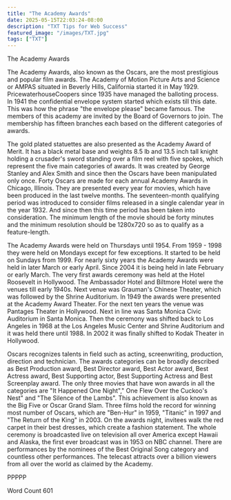 ```yaml
---
title: "The Academy Awards"
date: 2025-05-15T22:03:24-08:00
description: "TXT Tips for Web Success"
featured_image: "/images/TXT.jpg"
tags: ["TXT"]
---
```


The Academy Awards

The Academy Awards, also known as the Oscars, are the most prestigious and popular film awards. The Academy of Motion Picture Arts and Science or AMPAS situated in Beverly Hills, California started it in May 1929. PricewaterhouseCoopers since 1935 have managed the balloting process. In 1941 the confidential envelope system started which exists till this date. This was how the phrase "the envelope please" became famous. The members of this academy are invited by the Board of Governors to join. The membership has fifteen branches each based on the different categories of awards.  

The gold plated statuettes are also presented as the Academy Award of Merit. It has a black metal base and weights 8.5 lb and 13.5 inch tall knight holding a crusader's sword standing over a film reel with five spokes, which represent the five main categories of awards. It was created by George Stanley and Alex Smith and since then the Oscars have been manipulated only once. Forty Oscars are made for each annual Academy Awards in Chicago, Illinois. They are presented every year for movies, which have been produced in the last twelve months. The seventeen-month qualifying period was introduced to consider films released in a single calendar year in the year 1932. And since then this time period has been taken into consideration. The minimum length of the movie should be forty minutes and the minimum resolution should be 1280x720 so as to qualify as a feature-length.

The Academy Awards were held on Thursdays until 1954. From 1959 - 1998 they were held on Mondays except for few exceptions. It started to be held on Sundays from 1999. For nearly sixty years the Academy Awards were held in later March or early April. Since 2004 it is being held in late February or early March. The very first awards ceremony was held at the Hotel Roosevelt in Hollywood. The Ambassador Hotel and Biltmore Hotel were the venues till early 1940s. Next venue was Grauman's Chinese Theater, which was followed by the Shrine Auditorium. In 1949 the awards were presented at the Academy Award Theater. For the next ten years the venue was Pantages Theater in Hollywood. Next in line was Santa Monica Civic Auditorium in Santa Monica. Then the ceremony was shifted back to Los Angeles in 1968 at the Los Angeles Music Center and Shrine Auditorium and it was held there until 1988. In 2002 it was finally shifted to Kodak Theater in Hollywood.	    

Oscars recognizes talents in field such as acting, screenwriting, production, direction and technician. The awards categories can be broadly described as Best Production award, Best Director award, Best Actor award, Best Actress award, Best Supporting actor, Best Supporting Actress and Best Screenplay award. The only three movies that have won awards in all the categories are "It Happened One Night"," One Flew Over the Cuckoo's Nest" and "The Silence of the Lambs". This achievement is also known as the Big Five or Oscar Grand Slam. Three films hold the record for winning most number of Oscars, which are "Ben-Hur" in 1959, "Titanic" in 1997 and "The Return of the King" in 2003. On the awards night, invitees walk the red carpet in their best dresses, which create a fashion statement. The whole ceremony is broadcasted live on television all over America except Hawaii and Alaska, the first ever broadcast was in 1953 on NBC channel. There are performances by the nominees of the Best Original Song category and countless other performances. The telecast attracts over a billion viewers from all over the world as claimed by the Academy. 

PPPPP

Word Count 601


